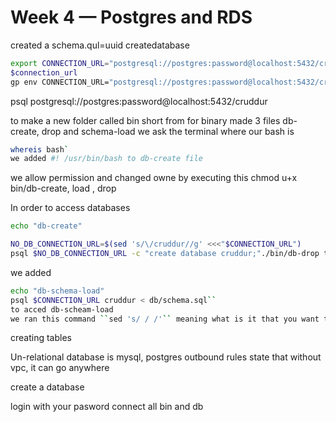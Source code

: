 # Week 4 — Postgres and RDS
created a schema.qul=uuid
createdatabase


```sh
export CONNECTION_URL="postgresql://postgres:password@localhost:5432/cruddur"
$connection_url
gp env CONNECTION_URL="postgresql://postgres:password@localhost:5432/cruddur" to save the environment
```
psql postgresql://postgres:password@localhost:5432/cruddur


to make a new folder called bin short from for binary made 3 files db-create, drop and schema-load
we ask the terminal where our bash is 
```sh
whereis bash`
we added #! /usr/bin/bash to db-create file
```

we allow permission and changed owne by executing this  chmod u+x bin/db-create, load , drop

In order to access databases
```sh
echo "db-create"

NO_DB_CONNECTION_URL=$(sed 's/\/cruddur//g' <<<"$CONNECTION_URL")
psql $NO_DB_CONNECTION_URL -c "create database cruddur;"./bin/db-drop to drop database
```
we added

```sh
echo "db-schema-load"
psql $CONNECTION_URL cruddur < db/schema.sql``
to acced db-scheam-load
we ran this command ``sed 's/ / /'`` meaning what is it that you want to remove and replace
```

creating tables

Un-relational database is mysql, postgres
outbound rules state that without vpc, it can go anywhere

create a database

login with your pasword
connect all bin and db

